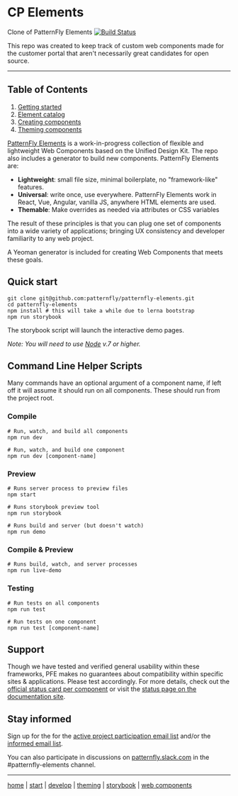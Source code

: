 # CP Elements

Clone of PatternFly Elements [![Build Status](https://travis-ci.org/patternfly/patternfly-elements.svg?branch=master)](https://travis-ci.org/patternfly/patternfly-elements)

This repo was created to keep track of custom web components made for the customer portal that aren't necessarily great candidates for open source.

----------------------------------------------------------

## Table of Contents

1. [Getting started][getting-started]
2. [Element catalog][catalog]
3. [Creating components][creating]
4. [Theming components][theming]

[PatternFly Elements][pfe-home] is a work-in-progress collection of flexible and lightweight Web Components based on the Unified Design Kit. The repo also includes a generator to build new components. PatternFly Elements are:

- **Lightweight**: small file size, minimal boilerplate, no "framework-like" features.
- **Universal**: write once, use everywhere. PatternFly Elements work in React, Vue, Angular, vanilla JS, anywhere HTML elements are used.
- **Themable**: Make overrides as needed via attributes or CSS variables

The result of these principles is that you can plug one set of components into a wide variety of applications; bringing UX consistency and developer familiarity to any web project.

A Yeoman generator is included for creating Web Components that meets these goals.

## Quick start

    git clone git@github.com:patternfly/patternfly-elements.git
    cd patternfly-elements
    npm install # this will take a while due to lerna bootstrap
    npm run storybook

The storybook script will launch the interactive demo pages.

_Note: You will need to use [Node](https://nodejs.org/en/) v.7 or higher._

## Command Line Helper Scripts
Many commands have an optional argument of a component name, if left off it will assume it should run on all components. These should run from the project root.

### Compile

```shell
# Run, watch, and build all components
npm run dev

# Run, watch, and build one component
npm run dev [component-name]
```

### Preview

```shell
# Runs server process to preview files
npm start

# Runs storybook preview tool
npm run storybook

# Runs build and server (but doesn't watch)
npm run demo
```

### Compile & Preview

```shell
# Runs build, watch, and server processes
npm run live-demo
```

### Testing

```shell
# Run tests on all components
npm run test 

# Run tests on one component
npm run test [component-name]
```

## Support

Though we have tested and verified general usability within these frameworks, PFE makes no guarantees about compatibility within specific sites & applications. Please test accordingly. For more details, check out the [official status card per component](https://github.com/patternfly/patternfly-elements/issues?q=is%3Aopen+is%3Aissue+label%3A%22status+tracking+only%22) or visit the [status page on the documentation site](https://patternfly.github.io/patternfly-elements/getting-started/component-status/).


## Stay informed

Sign up for the for the [active project participation email list](https://www.redhat.com/mailman/listinfo/patternfly-elements-contribute) and/or the [informed email list](https://www.redhat.com/mailman/listinfo/patternfly-elements-announce).

You can also participate in discussions on [patternfly.slack.com](https://patternfly.slack.com) in the #patternfly-elements channel.

---

[home][pfe-home] |
[start][getting-started] |
[develop][creating] |
[theming][theming] |
[storybook][catalog] |
[web components][wc-org]


[pfe-home]: https://patternfly.github.io/patternfly-elements
[getting-started]: https://patternfly.github.io/patternfly-elements/getting-started
[catalog]: https://patternfly.github.io/patternfly-elements/demo
[creating]: https://patternfly.github.io/patternfly-elements/develop
[theming]: https://patternfly.github.io/patternfly-elements/theme
[wc-org]: https://webcomponents.org

